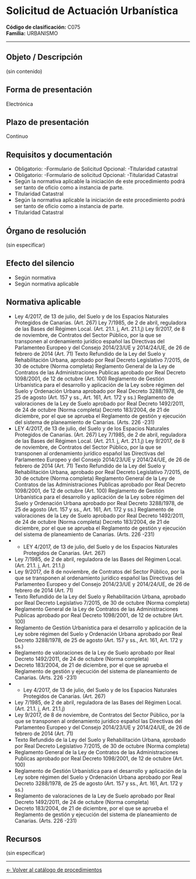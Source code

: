 # Solicitud de Actuación Urbanística

**Código de clasificación:** C075  
**Familia:** URBANISMO

---

## Objeto / Descripción

(sin contenido)

## Forma de presentación

Electrónica

## Plazo de presentación

Continuo

## Requisitos y documentación

- Obligatorio:
-Formulario de Solicitud
Opcional:
-Titularidad catastral
- Obligatorio:
-Formulario de solicitud
Opcional:
-Titularidad Catastral
- Según la normativa aplicable la iniciación de este procedimiento podrá ser tanto de oficio como a instancia de parte.
- Titularidad Catastral
- Según la normativa aplicable la iniciación de este procedimiento podrá ser tanto de oficio como a instancia de parte.
- Titularidad Catastral

## Órgano de resolución

(sin especificar)

## Efecto del silencio

- Según normativa
- Según normativa aplicable

## Normativa aplicable

- Ley 4/2017, de 13 de julio, del Suelo y de los Espacios Naturales Protegidos de Canarias. (Art. 267)
Ley 7/1985, de 2 de abril, reguladora de las Bases del Régimen Local. (Art. 21.1. j, Art. 21.1.j)
Ley 9/2017, de 8 de noviembre, de Contratos del Sector Público, por la que se transponen al ordenamiento jurídico español las Directivas del Parlamenteo Europeo y del Consejo 2014/23/UE y 2014/24/UE, de 26 de febrero de 2014 (Art. 71)
Texto Refundido de la Ley del Suelo y Rehabilitación Urbana, aprobado por Real Decreto Legislativo 7/2015, de 30 de octubre (Norma completa)
Reglamento General de la Ley de Contratos de las Administraciones Publicas aprobado por Real Decreto 1098/2001, de 12 de octubre (Art. 100)
Reglamento de Gestión Urbanística para el desarrollo y aplicación de la Ley sobre régimen del Suelo y Ordenación Urbana aprobado por Real Decreto 3288/1978, de 25 de agosto (Art. 157 y ss., Art. 161, Art. 172 y ss.)
Reglamento de valoraciones de la Ley de Suelo aprobado por Real Decreto 1492/2011, de 24 de octubre (Norma completa)
Decreto 183/2004, de 21 de diciembre, por el que se aprueba el Reglamento de gestión y ejecución del sistema de planeamiento de Canarias. (Arts. 226 -231)
- LEY 4/2017, de 13 de julio, del Suelo y de los Espacios Naturales Protegidos de Canarias. (Art. 267)
Ley 7/1985, de 2 de abril, reguladora de las Bases del Régimen Local. (Art. 21.1. j, Art. 21.1.j)
Ley 9/2017, de 8 de noviembre, de Contratos del Sector Público, por la que se transponen al ordenamiento jurídico español las Directivas del Parlamenteo Europeo y del Consejo 2014/23/UE y 2014/24/UE, de 26 de febrero de 2014 (Art. 71)
Texto Refundido de la Ley del Suelo y Rehabilitación Urbana, aprobado por Real Decreto Legislativo 7/2015, de 30 de octubre (Norma completa)
Reglamento General de la Ley de Contratos de las Administraciones Publicas aprobado por Real Decreto 1098/2001, de 12 de octubre (Art. 100)
Reglamento de Gestión Urbanística para el desarrollo y aplicación de la Ley sobre régimen del Suelo y Ordenación Urbana aprobado por Real Decreto 3288/1978, de 25 de agosto (Art. 157 y ss., Art. 161, Art. 172 y ss.)
Reglamento de valoraciones de la Ley de Suelo aprobado por Real Decreto 1492/2011, de 24 de octubre (Norma completa)
Decreto 183/2004, de 21 de diciembre, por el que se aprueba el Reglamento de gestión y ejecución del sistema de planeamiento de Canarias. (Arts. 226 -231)
- - LEY 4/2017, de 13 de julio, del Suelo y de los Espacios Naturales Protegidos de Canarias. (Art. 267)
- Ley 7/1985, de 2 de abril, reguladora de las Bases del Régimen Local. (Art. 21.1. j, Art. 21.1.j)
- Ley 9/2017, de 8 de noviembre, de Contratos del Sector Público, por la que se transponen al ordenamiento jurídico español las Directivas del Parlamenteo Europeo y del Consejo 2014/23/UE y 2014/24/UE, de 26 de febrero de 2014 (Art. 71)
- Texto Refundido de la Ley del Suelo y Rehabilitación Urbana, aprobado por Real Decreto Legislativo 7/2015, de 30 de octubre (Norma completa)
- Reglamento General de la Ley de Contratos de las Administraciones Publicas aprobado por Real Decreto 1098/2001, de 12 de octubre (Art. 100)
- Reglamento de Gestión Urbanística para el desarrollo y aplicación de la Ley sobre régimen del Suelo y Ordenación Urbana aprobado por Real Decreto 3288/1978, de 25 de agosto (Art. 157 y ss., Art. 161, Art. 172 y ss.)
- Reglamento de valoraciones de la Ley de Suelo aprobado por Real Decreto 1492/2011, de 24 de octubre (Norma completa)
- Decreto 183/2004, de 21 de diciembre, por el que se aprueba el Reglamento de gestión y ejecución del sistema de planeamiento de Canarias. (Arts. 226 -231)
- - Ley 4/2017, de 13 de julio, del Suelo y de los Espacios Naturales Protegidos de Canarias. (Art. 267)
- Ley 7/1985, de 2 de abril, reguladora de las Bases del Régimen Local. (Art. 21.1. j, Art. 21.1.j)
- Ley 9/2017, de 8 de noviembre, de Contratos del Sector Público, por la que se transponen al ordenamiento jurídico español las Directivas del Parlamenteo Europeo y del Consejo 2014/23/UE y 2014/24/UE, de 26 de febrero de 2014 (Art. 71)
- Texto Refundido de la Ley del Suelo y Rehabilitación Urbana, aprobado por Real Decreto Legislativo 7/2015, de 30 de octubre (Norma completa)
- Reglamento General de la Ley de Contratos de las Administraciones Publicas aprobado por Real Decreto 1098/2001, de 12 de octubre (Art. 100)
- Reglamento de Gestión Urbanística para el desarrollo y aplicación de la Ley sobre régimen del Suelo y Ordenación Urbana aprobado por Real Decreto 3288/1978, de 25 de agosto (Art. 157 y ss., Art. 161, Art. 172 y ss.)
- Reglamento de valoraciones de la Ley de Suelo aprobado por Real Decreto 1492/2011, de 24 de octubre (Norma completa)
- Decreto 183/2004, de 21 de diciembre, por el que se aprueba el Reglamento de gestión y ejecución del sistema de planeamiento de Canarias. (Arts. 226 -231)

## Recursos

(sin especificar)

---

[← Volver al catálogo de procedimientos](../procedimientos.md)
